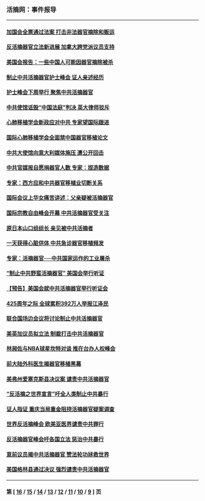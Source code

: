 ### 活摘网：事件报导
---
#### [加国会全票通过法案 打击非法器官摘除和贩运](../../pages/nf5877/n13884924.md?01210430) 
#### [反活摘器官立法新进展 加拿大跨党派议员支持](../../pages/nf5877/n13876061.md?01210430) 
#### [美国会报告：一些中国人可能因器官摘除被杀](../../pages/nf5877/n13867964.md?01210430) 
#### [制止中共活摘器官护士峰会 证人亲述经历](../../pages/nf5877/n13859007.md?01210430) 
#### [护士峰会下周举行 聚焦中共活摘器官](../../pages/nf5877/n13855418.md?01210430) 
#### [中共使馆诋毁“中国法庭”判决 英大律师驳斥](../../pages/nf5877/n13833945.md?01210430) 
#### [心肺移植学会新政应对中共 专家望国际跟进](../../pages/nf5877/n13829043.md?01210430) 
#### [国际心肺移植学会全面禁中国器官移植论文](../../pages/nf5877/n13827785.md?01210430) 
#### [中共大使馆向意大利媒体施压 遭公开回击](../../pages/nf5877/n13826038.md?01210430) 
#### [中共官媒报自愿捐器官人数 专家：捏造数据](../../pages/nf5877/n13814130.md?01210430) 
#### [专家：西方应和中共器官移植业切断关系](../../pages/nf5877/n13772828.md?01210430) 
#### [国际会议上华女痛苦讲述：父亲疑被活摘器官](../../pages/nf5877/n13771583.md?01210430) 
#### [国际宗教自由峰会开幕 中共活摘器官受关注](../../pages/nf5877/n13769995.md?01210430) 
#### [原日本山口组组长 亲见被中共活摘者](../../pages/nf5877/n13767360.md?01210430) 
#### [一天获得心脏供体 中共急诊器官移植频发](../../pages/nf5877/n13764689.md?01210430) 
#### [专家：活摘器官──中共国家运作的工业屠杀](../../pages/nf5877/n13761178.md?01210430) 
#### [“制止中共野蛮活摘器官” 美国会举行听证](../../pages/nf5877/n13735831.md?01210430) 
#### [【预告】美国会就中共活摘器官举行听证会](../../pages/nf5877/n13732843.md?01210430) 
#### [425周年之际 全球累积392万人举报江泽民](../../pages/nf5877/n13719232.md?01210430) 
#### [联合国场边会议将讨论制止中共活摘器官](../../pages/nf5877/n13656361.md?01210430) 
#### [美英加议员拟立法 制裁打击中共活摘器官](../../pages/nf5877/n13430251.md?01210430) 
#### [林昶佐与NBA球星坎特对谈 推在台办人权峰会](../../pages/nf5877/n13414467.md?01210430) 
#### [前大陆外科医生揭器官移植黑幕](../../pages/nf5877/n13401416.md?01210430) 
#### [美弗州爱塞克斯县决议案 谴责中共活摘器官](../../pages/nf5877/n13320919.md?01210430) 
#### [“反活摘之世界宣言”吁全人类制止中共暴行](../../pages/nf5877/n13259730.md?01210430) 
#### [证人指证 重庆当局重金阻挠活摘器官疑案调查](../../pages/nf5877/n13259127.md?01210430) 
#### [世界反活摘峰会 欧美亚医界谴责中共罪行](../../pages/nf5877/n13253550.md?01210430) 
#### [反活摘器官峰会吁各国立法 惩治中共暴行](../../pages/nf5877/n13245052.md?01210430) 
#### [意前议员揭中共活摘器官 赞法轮功拯救世界](../../pages/nf5877/n13203445.md?01210430) 
#### [美国格林县通过决议 强烈谴责中共活摘器官](../../pages/nf5877/n13119367.md?01210430) 

---
#### 第 [ [16](./16.md?01210430) / [15](./15.md?01210430) / [14](./14.md?01210430) / [13](./13.md?01210430) / [12](./12.md?01210430) / [11](./11.md?01210430) / [10](./10.md?01210430) / [9](./9.md?01210430) ] 页
